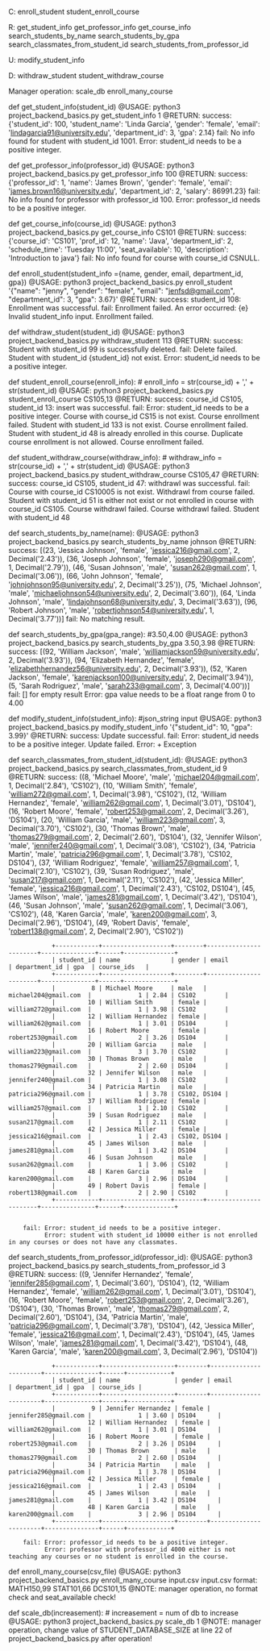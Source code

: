 C:
enroll_student
student_enroll_course

R:
get_student_info
get_professor_info
get_course_info
search_students_by_name
search_students_by_gpa
search_classmates_from_student_id
search_students_from_professor_id

U:
modify_student_info

D:
withdraw_student
student_withdraw_course

Manager operation:
scale_db
enroll_many_course

def get_student_info(student_id)
    @USAGE: 
        python3 project_backend_basics.py get_student_info 1
    @RETURN: 
        success: {'student_id': 100, 'student_name': 'Linda Garcia', 'gender': 'female', 'email': 'lindagarcia91@university.edu', 'department_id': 3, 'gpa': 2.14}
        fail: No info found for student with student_id 1001.
              Error: student_id needs to be a positive integer.


def get_professor_info(professor_id)
    @USAGE: 
        python3 project_backend_basics.py get_professor_info 100
    @RETURN: 
        success: {'professor_id': 1, 'name': 'James Brown', 'gender': 'female', 'email': 'james.brown16@university.edu', 'department_id': 2, 'salary': 86991.23}
        fail: No info found for professor with professor_id 100.
              Error: professor_id needs to be a positive integer.


def get_course_info(course_id)
    @USAGE: 
        python3 project_backend_basics.py get_course_info CS101
    @RETURN: 
        success: {'course_id': 'CS101', 'prof_id': 12, 'name': 'Java', 'department_id': 2, 'schedule_time': 'Tuesday 11:00', 'seat_available': 10, 'description': 'Introduction to java'}
        fail: No info found for course with course_id CSNULL.


def enroll_student(student_info ={name, gender, email, department_id, gpa})
    @USAGE: 
        python3 project_backend_basics.py enroll_student '{"name": "jenny", "gender": "female", "email": "jenfsd@gmail.com", "department_id": 3, "gpa": 3.67}'
	@RETURN: 
        success: student_id 108: Enrollment was successful.
 		fail:   Enrollment failed.
                An error occurred: {e}
                Invalid student_info input. Enrollment failed.
        


def withdraw_student(student_id)
    @USAGE:
        python3 project_backend_basics.py withdraw_student 113
    @RETURN: 
        success: Student with student_id 99 is successfully deleted.
 		fail: Delete failed. Student with student_id {student_id} not exist.
              Error: student_id needs to be a positive integer.


def student_enroll_course(enroll_info): # enroll_info = str(course_id) + ',' + str(student_id)
    @USAGE:
        python3 project_backend_basics.py student_enroll_course CS105,13
    @RETURN: 
        success: course_id CS105, student_id 13: insert was successful.
 		fail: Error: student_id needs to be a positive integer.
              Course with course_id CS15 is not exist. Course enrollment failed.
              Student with student_id 133 is not exist. Course enrollment failed.
              Student with student_id 48 is already enrolled in this course. Duplicate course enrollment is not allowed.
              Course enrollment failed.


def student_withdraw_course(withdraw_info): # withdraw_info = str(course_id) + ',' + str(student_id)
    @USAGE:
        python3 project_backend_basics.py student_withdraw_course CS105,47
    @RETURN: 
        success: course_id CS105, student_id 47: withdrawl was successful.
 		fail: Course with course_id CS10005 is not exist. Withdrawl from course failed.
              Student with student_id 51 is either not exist or not enrolled in course with course_id CS105. Course withdrawl failed.
              Course withdrawl failed. Student with student_id 48


def search_students_by_name(name):
    @USAGE:
        python3 project_backend_basics.py search_students_by_name johnson
    @RETURN: 
        success: 
                [(23, 'Jessica Johnson', 'female', 'jessica216@gmail.com', 2, Decimal('2.43')), (36, 'Joseph Johnson', 'female', 'joseph290@gmail.com', 1, Decimal('2.79')), (46, 'Susan Johnson', 'male', 'susan262@gmail.com', 1, Decimal('3.06')), (66, 'John Johnson', 'female', 'johnjohnson95@university.edu', 2, Decimal('3.25')), (75, 'Michael Johnson', 'male', 'michaeljohnson54@university.edu', 2, Decimal('3.60')), (64, 'Linda Johnson', 'male', 'lindajohnson68@university.edu', 3, Decimal('3.63')), (96, 'Robert Johnson', 'male', 'robertjohnson54@university.edu', 1, Decimal('3.77'))]
 		fail: No matching result.


def search_students_by_gpa(gpa_range): #3.50,4.00
    @USAGE:
        python3 project_backend_basics.py search_students_by_gpa 3.50,3.98
    @RETURN: 
        success: 
                [(92, 'William Jackson', 'male', 'williamjackson59@university.edu', 2, Decimal('3.93')), (94, 'Elizabeth Hernandez', 'female', 'elizabethhernandez56@university.edu', 2, Decimal('3.93')), (52, 'Karen Jackson', 'female', 'karenjackson100@university.edu', 2, Decimal('3.94')), (5, 'Sarah Rodriguez', 'male', 'sarah233@gmail.com', 3, Decimal('4.00'))]
 		fail: [] for empty result
              Error: gpa value needs to be a float range from 0 to 4.00


def modify_student_info(student_info): #json_string input
    @USAGE:
        python3 project_backend_basics.py modify_student_info '{"student_id": 10, "gpa": 3.99}'
    @RETURN: 
        success: 
                Update successful.
 		fail: Error: student_id needs to be a positive integer.
              Update failed.
              Error: + Exception
              

def search_classmates_from_student_id(student_id):
    @USAGE:
        python3 project_backend_basics.py search_classmates_from_student_id 9
    @RETURN: 
        success: 
                ((8, 'Michael Moore', 'male', 'michael204@gmail.com', 1, Decimal('2.84'), 'CS102'), (10, 'William Smith', 'female', 'william272@gmail.com', 1, Decimal('3.98'), 'CS102'), (12, 'William Hernandez', 'female', 'william262@gmail.com', 1, Decimal('3.01'), 'DS104'), (16, 'Robert Moore', 'female', 'robert253@gmail.com', 2, Decimal('3.26'), 'DS104'), (20, 'William Garcia', 'male', 'william223@gmail.com', 3, Decimal('3.70'), 'CS102'), (30, 'Thomas Brown', 'male', 'thomas279@gmail.com', 2, Decimal('2.60'), 'DS104'), (32, 'Jennifer Wilson', 'male', 'jennifer240@gmail.com', 1, Decimal('3.08'), 'CS102'), (34, 'Patricia Martin', 'male', 'patricia296@gmail.com', 1, Decimal('3.78'), 'CS102, DS104'), (37, 'William Rodriguez', 'female', 'william257@gmail.com', 1, Decimal('2.10'), 'CS102'), (39, 'Susan Rodriguez', 'male', 'susan217@gmail.com', 1, Decimal('2.11'), 'CS102'), (42, 'Jessica Miller', 'female', 'jessica216@gmail.com', 1, Decimal('2.43'), 'CS102, DS104'), (45, 'James Wilson', 'male', 'james281@gmail.com', 1, Decimal('3.42'), 'DS104'), (46, 'Susan Johnson', 'male', 'susan262@gmail.com', 1, Decimal('3.06'), 'CS102'), (48, 'Karen Garcia', 'male', 'karen200@gmail.com', 3, Decimal('2.96'), 'DS104'), (49, 'Robert Davis', 'female', 'robert138@gmail.com', 2, Decimal('2.90'), 'CS102'))

                +------------+-------------------+--------+-----------------------+---------------+------+--------------+
                | student_id | name              | gender | email                 | department_id | gpa  | course_ids   |
                +------------+-------------------+--------+-----------------------+---------------+------+--------------+
                |          8 | Michael Moore     | male   | michael204@gmail.com  |             1 | 2.84 | CS102        |
                |         10 | William Smith     | female | william272@gmail.com  |             1 | 3.98 | CS102        |
                |         12 | William Hernandez | female | william262@gmail.com  |             1 | 3.01 | DS104        |
                |         16 | Robert Moore      | female | robert253@gmail.com   |             2 | 3.26 | DS104        |
                |         20 | William Garcia    | male   | william223@gmail.com  |             3 | 3.70 | CS102        |
                |         30 | Thomas Brown      | male   | thomas279@gmail.com   |             2 | 2.60 | DS104        |
                |         32 | Jennifer Wilson   | male   | jennifer240@gmail.com |             1 | 3.08 | CS102        |
                |         34 | Patricia Martin   | male   | patricia296@gmail.com |             1 | 3.78 | CS102, DS104 |
                |         37 | William Rodriguez | female | william257@gmail.com  |             1 | 2.10 | CS102        |
                |         39 | Susan Rodriguez   | male   | susan217@gmail.com    |             1 | 2.11 | CS102        |
                |         42 | Jessica Miller    | female | jessica216@gmail.com  |             1 | 2.43 | CS102, DS104 |
                |         45 | James Wilson      | male   | james281@gmail.com    |             1 | 3.42 | DS104        |
                |         46 | Susan Johnson     | male   | susan262@gmail.com    |             1 | 3.06 | CS102        |
                |         48 | Karen Garcia      | male   | karen200@gmail.com    |             3 | 2.96 | DS104        |
                |         49 | Robert Davis      | female | robert138@gmail.com   |             2 | 2.90 | CS102        |
                +------------+-------------------+--------+-----------------------+---------------+------+--------------+


 		fail: Error: student_id needs to be a positive integer.
              Error: student with student_id 10000 either is not enrolled in any courses or does not have any classmates.


def search_students_from_professor_id(professor_id):
    @USAGE:
        python3 project_backend_basics.py search_students_from_professor_id 3
    @RETURN: 
        success: 
                ((9, 'Jennifer Hernandez', 'female', 'jennifer285@gmail.com', 1, Decimal('3.60'), 'DS104'), (12, 'William Hernandez', 'female', 'william262@gmail.com', 1, Decimal('3.01'), 'DS104'), (16, 'Robert Moore', 'female', 'robert253@gmail.com', 2, Decimal('3.26'), 'DS104'), (30, 'Thomas Brown', 'male', 'thomas279@gmail.com', 2, Decimal('2.60'), 'DS104'), (34, 'Patricia Martin', 'male', 'patricia296@gmail.com', 1, Decimal('3.78'), 'DS104'), (42, 'Jessica Miller', 'female', 'jessica216@gmail.com', 1, Decimal('2.43'), 'DS104'), (45, 'James Wilson', 'male', 'james281@gmail.com', 1, Decimal('3.42'), 'DS104'), (48, 'Karen Garcia', 'male', 'karen200@gmail.com', 3, Decimal('2.96'), 'DS104'))

                +------------+--------------------+--------+-----------------------+---------------+------+------------+
                | student_id | name               | gender | email                 | department_id | gpa  | course_ids |
                +------------+--------------------+--------+-----------------------+---------------+------+------------+
                |          9 | Jennifer Hernandez | female | jennifer285@gmail.com |             1 | 3.60 | DS104      |
                |         12 | William Hernandez  | female | william262@gmail.com  |             1 | 3.01 | DS104      |
                |         16 | Robert Moore       | female | robert253@gmail.com   |             2 | 3.26 | DS104      |
                |         30 | Thomas Brown       | male   | thomas279@gmail.com   |             2 | 2.60 | DS104      |
                |         34 | Patricia Martin    | male   | patricia296@gmail.com |             1 | 3.78 | DS104      |
                |         42 | Jessica Miller     | female | jessica216@gmail.com  |             1 | 2.43 | DS104      |
                |         45 | James Wilson       | male   | james281@gmail.com    |             1 | 3.42 | DS104      |
                |         48 | Karen Garcia       | male   | karen200@gmail.com    |             3 | 2.96 | DS104      |
                +------------+--------------------+--------+-----------------------+---------------+------+------------+

 		fail: Error: professor_id needs to be a positive integer.
              Error: professor with professor_id 4000 either is not teaching any courses or no student is enrolled in the course.


def enroll_many_course(csv_file)
    @USAGE:
        python3 project_backend_basics.py enroll_many_course input.csv
        input.csv format:
            MATH150,99
            STAT101,66
            DCS101,15
    @NOTE: manager operation, no format check and seat_available check!

def scale_db(increasement): # increasement = num of db to increase
    @USAGE:
        python3 project_backend_basics.py scale_db 1
    @NOTE: manager operation, change value of STUDENT_DATABASE_SIZE at line 22 of project_backend_basics.py after operation!